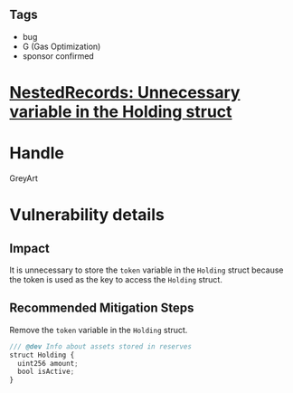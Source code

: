 ## Tags

- bug
- G (Gas Optimization)
- sponsor confirmed

# [NestedRecords: Unnecessary variable in the Holding struct](https://github.com/code-423n4/2021-11-nested-findings/issues/121) 

# Handle

GreyArt


# Vulnerability details

## Impact

It is unnecessary to store the `token` variable in the `Holding` struct because the token is used as the key to access the `Holding` struct.

## Recommended Mitigation Steps

Remove the `token` variable in the `Holding` struct.

```jsx
/// @dev Info about assets stored in reserves
struct Holding {
  uint256 amount;
  bool isActive;
}
```


